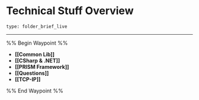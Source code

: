 # Technical Stuff Overview
 
```ccard
type: folder_brief_live
```
 
---

%% Begin Waypoint %%
- **[[Common Lib]]**
- **[[CSharp & .NET]]**
- **[[PRISM Framework]]**
- **[[Questions]]**
- **[[TCP-IP]]**

%% End Waypoint %%